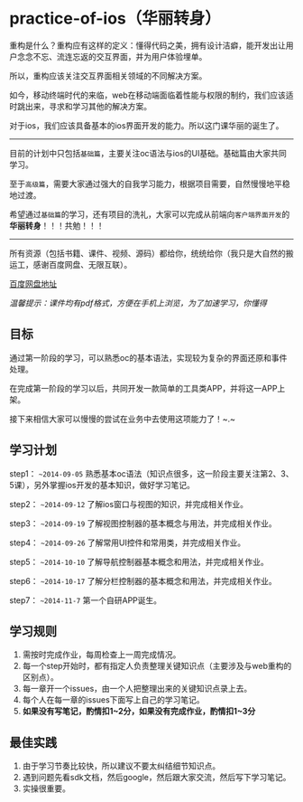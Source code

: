 practice-of-ios（华丽转身）
===============

重构是什么？重构应有这样的定义：懂得代码之美，拥有设计洁癖，能开发出让用户念念不忘、流连忘返的交互界面，并为用户体验埋单。

所以，重构应该关注交互界面相关领域的不同解决方案。

如今，移动终端时代的来临，web在移动端面临着性能与权限的制约，我们应该适时跳出来，寻求和学习其他的解决方案。

对于ios，我们应该具备基本的ios界面开发的能力。所以这门课华丽的诞生了。

---

目前的计划中只包括`基础篇`，主要关注oc语法与ios的UI基础。基础篇由大家共同学习。

至于`高级篇`，需要大家通过强大的自我学习能力，根据项目需要，自然慢慢地平稳地过渡。

希望通过`基础篇`的学习，还有项目的洗礼，大家可以完成从前端向`客户端界面开发`的**华丽转身**！！！共勉！！！

---

所有资源（包括书籍、课件、视频、源码）都给你，统统给你（我只是大自然的搬运工，感谢百度网盘、无限互联）。

[百度网盘地址](http://pan.baidu.com/s/1i300lVZ)

*温馨提示：课件均有pdf格式，方便在手机上浏览，为了加速学习，你懂得*

## 目标


通过第一阶段的学习，可以熟悉oc的基本语法，实现较为复杂的界面还原和事件处理。

在完成第一阶段的学习以后，共同开发一款简单的工具类APP，并将这一APP上架。

接下来相信大家可以慢慢的尝试在业务中去使用这项能力了！~.~


## 学习计划

step1： `~2014-09-05` 熟悉基本oc语法（知识点很多，这一阶段主要关注第2、3、5课），另外掌握ios开发的基本知识，做好学习笔记。

step2： `~2014-09-12` 了解ios窗口与视图的知识，并完成相关作业。

step3： `~2014-09-19` 了解视图控制器的基本概念与用法，并完成相关作业。

step4： `~2014-09-26` 了解常用UI控件和常用类，并完成相关作业。

step5： `~2014-10-10` 了解导航控制器基本概念和用法，并完成相关作业。

step6： `~2014-10-17` 了解分栏控制器的基本概念和用法，并完成相关作业。

step7： `~2014-11-7`  第一个自研APP诞生。

## 学习规则

1. 需按时完成作业，每周检查上一周完成情况。
2. 每一个step开始时，都有指定人负责整理关键知识点（主要涉及与web重构的区别点）。
2. 每一章开一个issues，由一个人把整理出来的关键知识点录上去。
3. 每个人在每一章的issues下面写上自己的学习笔记。
4. **如果没有写笔记，酌情扣1~2分，如果没有完成作业，酌情扣1~3分**

## 最佳实践

1. 由于学习节奏比较快，所以建议不要太纠结细节知识点。
2. 遇到问题先看sdk文档，然后google，然后跟大家交流，然后写下学习笔记。
3. 实操很重要。




